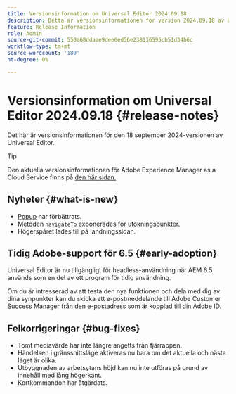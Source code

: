 ```yaml
---
title: Versionsinformation om Universal Editor 2024.09.18
description: Detta är versionsinformationen för version 2024.09.18 av Universal Editor.
feature: Release Information
role: Admin
source-git-commit: 550a68ddaae9dee6ed56e238136595cb51d34b6c
workflow-type: tm+mt
source-wordcount: '180'
ht-degree: 0%

---
```



# Versionsinformation om Universal Editor 2024.09.18 {#release-notes}

Det här är versionsinformationen för den 18 september 2024-versionen av Universal Editor.

>[!TIP]
>
>Den aktuella versionsinformationen för Adobe Experience Manager as a Cloud Service finns på [den här sidan.](/help/release-notes/release-notes-cloud/release-notes-current.md)

## Nyheter {#what-is-new}

* [Popup](https://spectrum.adobe.com/page/toast/) har förbättrats.
* Metoden `navigateTo` exponerades för utökningspunkter.
* Högerspåret lades till på landningssidan.

## Tidig Adobe-support för 6.5 {#early-adoption}

Universal Editor är nu tillgängligt för headless-användning när AEM 6.5 används som en del av ett program för tidig användning.

Om du är intresserad av att testa den nya funktionen och dela med dig av dina synpunkter kan du skicka ett e-postmeddelande till Adobe Customer Success Manager från den e-postadress som är kopplad till din Adobe ID.

## Felkorrigeringar {#bug-fixes}

* Tomt mediavärde har inte längre angetts från fjärrappen.
* Händelsen i gränssnittsläge aktiveras nu bara om det aktuella och nästa läget är olika.
* Utbyggnaden av arbetsytans höjd kan nu inte utföras på grund av innehåll med lång högerkant.
* Kortkommandon har åtgärdats.

